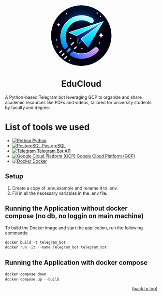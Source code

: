 <p align="center">
  <img src="/img/Telegram_bot_logo.png" alt="Logo" style="border-radius: 50%;" width="200" height="200" />
  <br>
  <h1 align="center">EduCloud</h1>
</p>

A Python-based Telegram bot leveraging GCP to organize and share academic resources like PDFs and videos, tailored for university students by faculty and degree.

# List of tools we used
* <a href="https://www.python.org"><img src="https://s3.dualstack.us-east-2.amazonaws.com/pythondotorg-assets/media/community/logos/python-logo-only.png" alt="Python" width="25" height="30"/> Python</a>
* <a href="https://www.postgresql.org"><img src="https://upload.wikimedia.org/wikipedia/commons/thumb/2/29/Postgresql_elephant.svg/540px-Postgresql_elephant.svg.png" alt="PostgreSQL" width="30" height="30"/> PostgreSQL</a>
* <a href="https://core.telegram.org/bots/api"><img src="https://upload.wikimedia.org/wikipedia/commons/thumb/8/82/Telegram_logo.svg/512px-Telegram_logo.svg.png?20220101141644" alt="Telegram" width="30" height="30"/> Telegram Bot API</a>
* <a href="https://cloud.google.com"><img src="https://seeklogo.com/images/G/google-cloud-logo-6B950E8ADB-seeklogo.com.png" alt="Google Cloud Platform (GCP)" width="30" height="25"/> Google Cloud Platform (GCP)</a>
* <a href="https://www.docker.com"><img src="https://cdn.worldvectorlogo.com/logos/docker-4.svg" alt="Docker" width="30" height="30"/> Docker</a>

## Setup
1. Create a copy of .env_example and rename it to .env.
2. Fill in all the necessary variables in the .env file.

## Running the Application without docker compose (no db, no loggin on main machine)
To build the Docker image and start the application, run the following commands:
```py
docker build -t telegram_bot .
docker run -it --name Telegram_bot telegram_bot
```

## Running the Application with docker compose
```py
docker-compose down
docker-compose up --build
```
<p align="right">(<a href="#readme-top">back to top</a>)</p>

